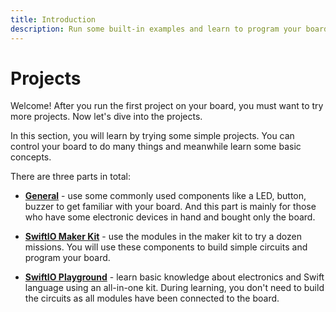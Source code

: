 ```yaml
---
title: Introduction
description: Run some built-in examples and learn to program your board.
---
```


# Projects

Welcome! After you run the first project on your board, you must want to try more projects. Now let's dive into the projects.

In this section, you will learn by trying some simple projects. You can control your board to do many things and meanwhile learn some basic concepts.


There are three parts in total:

- [**General**](./general/getting-started/overview) - use some commonly used components like a LED, button, buzzer to get familiar with your board. And this part is mainly for those who have some electronic devices in hand and bought only the board.

- [**SwiftIO Maker Kit**](./swiftio-maker-kit/overview) - use the modules in the maker kit to try a dozen missions. You will use these components to build simple circuits and program your board.

- [**SwiftIO Playground**](./swiftio-playground) - learn basic knowledge about electronics and Swift language using an all-in-one kit. During learning, you don't need to build the circuits as all modules have been connected to the board.